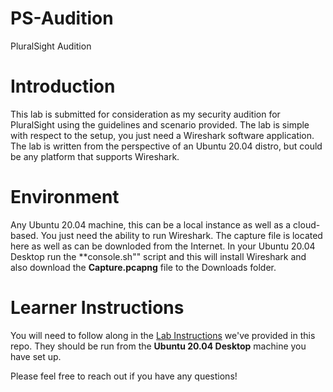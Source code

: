# PS-Audition
PluralSight Audition
# Introduction
This lab is submitted for consideration as my security audition for PluralSight using the guidelines and scenario provided. The lab is simple with respect to the setup, you just need a Wireshark software application. The lab is written from the perspective of an Ubuntu 20.04 distro, but could be any platform that supports Wireshark.
# Environment
Any Ubuntu 20.04 machine, this can be a local instance as well as a cloud-based. You just need the ability to run Wireshark. The capture file is located here as well as can be downloded from the Internet. In your Ubuntu 20.04 Desktop run the **console.sh"" script and this will install Wireshark and also download the **Capture.pcapng** file to the Downloads folder.
# Learner Instructions
You will need to follow along in the [Lab Instructions](./Lab%20instructions.md) we've provided in this repo. They should be run from the **Ubuntu 20.04 Desktop** machine you have set up.

Please feel free to reach out if you have any questions!
